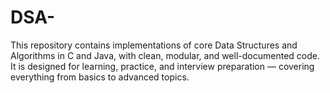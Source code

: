 # DSA-
This repository contains implementations of core Data Structures and Algorithms in C and Java, with clean, modular, and well-documented code. It is designed for learning, practice, and interview preparation — covering everything from basics to advanced topics.
